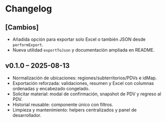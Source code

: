 # Changelog

## [Cambios]
- Añadida opción para exportar solo Excel o también JSON desde `performExport`.
- Nueva utilidad `exportToJson` y documentación ampliada en README.

## v0.1.0 – 2025-08-13
- Normalización de ubicaciones: regiones/subterritorios/PDVs e idMap.
- Exportación reforzada: validaciones, resumen y Excel con columnas ordenadas y encabezado congelado.
- Solicitar material: modal de confirmación, snapshot de PDV y regreso al PDV.
- Historial reusable: componente único con filtros.
- Limpieza y mantenimiento: helpers centralizados y panel de desarrollador.
